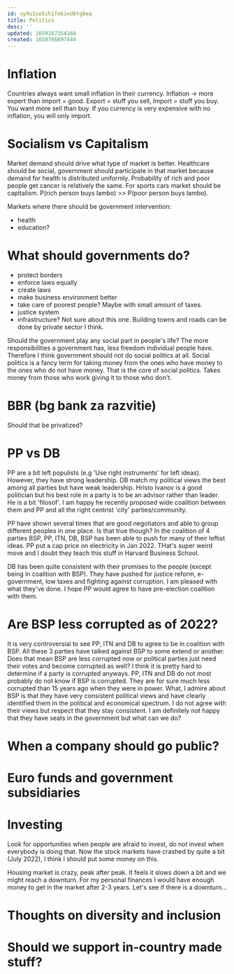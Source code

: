 ```yaml
---
id: uy9u1co5ih1fokind8tg0eq
title: Politics
desc: ''
updated: 1659167354166
created: 1658766097444
---
```



# Inflation
Countries always want small inflation in their currency. Inflation -> more expert than import = good. Export = stuff you sell,
Import = stuff you buy. You want more sell than buy. If you currency is very expensive with no inflation, you will only import.

# Socialism vs Capitalism
Market demand should drive what type of market is better. Healthcare should be social, government should participate in that
market because demand for health is distributed uniformly. Probability of rich and poor people get cancer is relatively
the same. For sports cars market should be capitalism. P(rich person buys lambo) >> P(poor person buys lambo).


Markets where there should be government intervention:
- health
- education?

# What should governments do?

- protect borders
- enforce laws equally
- create laws
- make business environment better
- take care of poorest people? Maybe with small amount of taxes.
- justice system
- infrastructure? Not sure about this one. Building towns and roads can be done by private sector I think.

Should the government play any social part in people's life? The more responsibilities a government has, less freedom
individual people have. Therefore I think government should not do social politics at all. Social politics is a fancy term for taking money from the ones who have money to the ones who do not have money. That is the core of social politics. Takes money from those who work giving it to those who don't.



# BBR (bg bank za razvitie)
Should that be privatized?


# PP vs DB
PP are a bit left populists (e.g 'Use right instruments' for left ideas). However, they have strong leadership. DB match
my political views the best among all parties but have weak leadership. Hristo Ivanov is a good politician but his best role
in a party is to be an advisor rather than leader. He is a bit 'filosof'. I am happy he recently proposed wide coalition between them and PP and all the right centrist 'city' parties/community.

PP have shown several times that are good negotiators and able to group different peoples in one place. Is that true though?
In the coalition of 4 parties BSP, PP, ITN, DB, BSP has been able to push for many of their leftist ideas. PP put a cap
price on electricity in Jan 2022. THat's super weird move and I doubt they teach this stuff in Harvard Business School.

DB has been quite consistent with their promises to the people (except being in coalition with BSP). They have pushed for
justice reform, e-government, low taxes and fighting against corruption. I am pleased with what they've done. I hope
PP would agree to have pre-election coalition with them.

# Are BSP less corrupted as of 2022?

It is very controversial to see PP, ITN and DB to agree to be in coalition with BSP. All these 3 parties have talked against
BSP to some extend or another. Does that mean BSP are less corrupted now or political parties just need their votes and
become corrupted as well? I think it is pretty hard to determine if a party is corrupted anyways. PP, ITN and DB do not
most probably do not know if BSP is corrupted. They are for sure much less corrupted than 15 years ago when they were in
power. What, I admire about BSP is that they have very consistent political views and have clearly identified them in the
political and economical spectrum. I do not agree with their views but respect that they stay consistent. I am definitely not
happy that they have seats in the government but what can we do?


# When a company should go public?

# Euro funds and government subsidiaries

# Investing
Look for opportunities when people are afraid to invest, do not invest when everybody is doing that. Now the stock markets have crashed by quite a bit (July 2022), I think I should put some money on this.

Housing market is crazy, peak after peak. It feels it slows down a bit and we might reach a downturn. For my personal finances I would have enough money to get in the market after 2-3 years. Let's see if there is a downturn...



# Thoughts on diversity and inclusion


# Should we support in-country made stuff?
